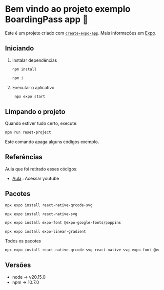 # Bem vindo ao projeto exemplo BoardingPass app 👋

Este é um projeto criado com [`create-expo-app`](https://www.npmjs.com/package/create-expo-app).
Mais informações em [Expo](https://expo.dev).

## Iniciando

1. Instalar dependências

   ```bash
   npm install
   ```

   ```bash
   npm i
   ```

2. Executar o aplicativo

   ```bash
    npx expo start
   ```

## Limpando o projeto

Quando estiver tudo certo, execute:

```bash
npm run reset-project
```

Este comando apaga alguns códigos exemplo.

## Referências
Aula que foi retirado esses códigos:
- [Aula](https://www.youtube.com/watch?v=yBnZsWGtaqs) : Acessar youtube

## Pacotes

```bash
npx expo install react-native-qrcode-svg
```

```bash
npx expo install react-native-svg
```

```bash
npx expo install expo-font @expo-google-fonts/poppins
```

```bash
npx expo install expo-linear-gradient
```

Todos os pacotes

```bash
npx expo install react-native-qrcode-svg react-native-svg expo-font @expo-google-fonts/poppins expo-linear-gradient
```

## Versões

- node -> v20.15.0
- npm -> 10.7.0